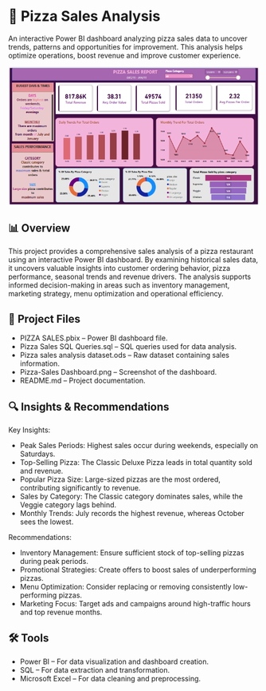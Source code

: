 # 🍕 Pizza Sales Analysis

An interactive Power BI dashboard analyzing pizza sales data to uncover trends, patterns and opportunities for improvement. This analysis helps optimize operations, boost revenue and improve customer experience.

![Dashboard Preview](Pizza-Sales%20Dashboard.png)

## 📊 Overview

This project provides a comprehensive sales analysis of a pizza restaurant using an interactive Power BI dashboard. By examining historical sales data, it uncovers valuable insights into customer ordering behavior, pizza performance, seasonal trends and revenue drivers. The analysis supports informed decision-making in areas such as inventory management, marketing strategy, menu optimization and operational efficiency.

## 📁 Project Files

- PIZZA SALES.pbix – Power BI dashboard file.
- Pizza Sales SQL Queries.sql – SQL queries used for data analysis.
- Pizza sales analysis dataset.ods – Raw dataset containing sales information.
- Pizza-Sales Dashboard.png – Screenshot of the dashboard.
- README.md – Project documentation.

## 🔍 Insights & Recommendations

Key Insights:
- Peak Sales Periods: Highest sales occur during weekends, especially on Saturdays.
- Top-Selling Pizza: The Classic Deluxe Pizza leads in total quantity sold and revenue.
- Popular Pizza Size: Large-sized pizzas are the most ordered, contributing significantly to revenue.
- Sales by Category: The Classic category dominates sales, while the Veggie category lags behind.
- Monthly Trends: July records the highest revenue, whereas October sees the lowest.

Recommendations:
- Inventory Management: Ensure sufficient stock of top-selling pizzas during peak periods.
- Promotional Strategies: Create offers to boost sales of underperforming pizzas.
- Menu Optimization: Consider replacing or removing consistently low-performing pizzas.
- Marketing Focus: Target ads and campaigns around high-traffic hours and top revenue months.

## 🛠 Tools

- Power BI – For data visualization and dashboard creation.
- SQL – For data extraction and transformation.
- Microsoft Excel – For data cleaning and preprocessing.

